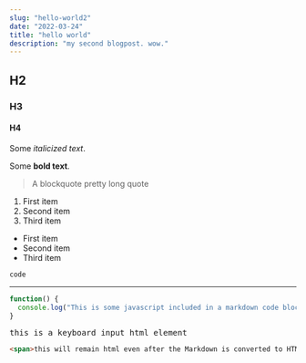 ```yaml
---
slug: "hello-world2"
date: "2022-03-24"
title: "hello world"
description: "my second blogpost. wow."
---
```


## H2

### H3

#### H4

Some _italicized text_.

Some **bold text**.

> A blockquote
> pretty long quote

1. First item
2. Second item
3. Third item

- First item
- Second item
- Third item

`code`

---

```javascript
function() {
  console.log("This is some javascript included in a markdown code block, and it will be converted to valid HTML with code syntax highlighting.");
}
```

<kbd>this is a keyboard input html element</kbd>

```html
<span>this will remain html even after the Markdown is converted to HTML</span>
```